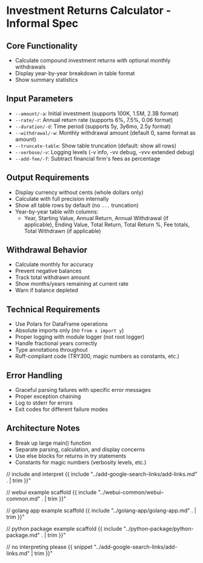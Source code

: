 
# Investment Returns Calculator - Informal Spec

## Core Functionality

- Calculate compound investment returns with optional monthly withdrawals
- Display year-by-year breakdown in table format
- Show summary statistics

## Input Parameters

- `--amount/-a`: Initial investment (supports 100K, 1.5M, 2.3B format)
- `--rate/-r`: Annual return rate (supports 6%, 7.5%, 0.06 format)
- `--duration/-d`: Time period (supports 5y, 3y6mo, 2.5y format)
- `--withdrawal/-w`: Monthly withdrawal amount (default 0, same format as amount)
- `--truncate-table`: Show table truncation (default: show all rows)
- `--verbose/-v`: Logging levels (-v info, -vv debug, -vvv extended debug)
- `--add-fee/-f`: Subtract financial firm's fees as percentage

## Output Requirements

- Display currency without cents (whole dollars only)
- Calculate with full precision internally
- Show all table rows by default (no `...` truncation)
- Year-by-year table with columns:
    - Year, Starting Value, Annual Return, Annual Withdrawal (if applicable), Ending Value, Total Return, Total Return %, Fee totals, Total Withdrawn (if applicable)

## Withdrawal Behavior

- Calculate monthly for accuracy
- Prevent negative balances
- Track total withdrawn amount
- Show months/years remaining at current rate
- Warn if balance depleted

## Technical Requirements

- Use Polars for DataFrame operations
- Absolute imports only (no `from x import y`)
- Proper logging with module logger (not root logger)
- Handle fractional years correctly
- Type annotations throughout
- Ruff-compliant code (TRY300, magic numbers as constants, etc.)

## Error Handling

- Graceful parsing failures with specific error messages
- Proper exception chaining
- Log to stderr for errors
- Exit codes for different failure modes

## Architecture Notes

- Break up large main() function
- Separate parsing, calculation, and display concerns
- Use else blocks for returns in try statements
- Constants for magic numbers (verbosity levels, etc.)

// include and interpret
{{ include "../add-google-search-links/add-links.md" . | trim }}"

// webui example scaffold
{{ include "../webui-common/webui-common.md" . | trim }}"

// golang app example scaffold
{{ include "../golang-app/golang-app.md" . | trim }}"

// python package example scaffold
{{ include "../python-package/python-package.md" . | trim }}"

// no interpreting please
{{ snippet "../add-google-search-links/add-links.md" | trim }}"
